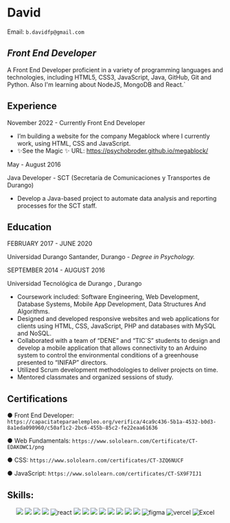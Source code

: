 # David 
Email: `b.davidfp@gmail.com`
## _Front End Developer_

A Front End Developer proficient in a variety of programming languages and technologies, including HTML5, CSS3, JavaScript, Java, GitHub, Git and Python. Also I'm learning about NodeJS, MongoDB and React.`

## Experience
November 2022 - Currently
Front End Developer

- I’m building a website for the company Megablock where I currently work, using HTML,
CSS and JavaScript.
- ✨See the Magic ✨ URL: https://psychobroder.github.io/megablock/

May - August 2016

Java Developer - SCT (Secretaría de Comunicaciones y Transportes de Durango)

- Develop a Java-based project to automate data analysis and reporting processes for the SCT staff.

## Education
FEBRUARY 2017 - JUNE 2020

Universidad Durango Santander, Durango - _Degree in Psychology._

SEPTEMBER 2014 - AUGUST 2016

Universidad Tecnológica de Durango , Durango
- Coursework included: Software Engineering, Web Development, Database Systems,
Mobile App Development, Data Structures And Algorithms.
- Designed and developed responsive websites and web applications for clients using HTML,
CSS, JavaScript, PHP and databases with MySQL and NoSQL.
- Collaborated with a team of “DENE” and “TIC`S” students to design and develop a mobile
application that allows connectivity to an Arduino system to control the environmental
conditions of a greenhouse presented to “INIFAP” directors.
- Utilized Scrum development methodologies to deliver projects on time.
- Mentored classmates and organized sessions of study.

## Certifications

● Front End Developer:  `https://capacitateparaelempleo.org/verifica/4ca9c436-5b1a-4532-b0d3-8a1eda090960/c50af1c2-2bc6-455b-85c2-fe22eaa61636`

● Web Fundamentals:   `https://www.sololearn.com/Certificate/CT-EDAKOWC1/png`

● CSS:                `https://www.sololearn.com/certificates/CT-3ZQ6NUCF`

● JavaScript:         `https://www.sololearn.com/certificates/CT-SX9F7IJ1`

[//]: # (A problem-solver with excellent communication and teamwork skills.)

## Skills:

<div align="center">  
  
[![](https://img.shields.io/badge/HTML5-E34F26?style=for-the-badge&logo=html5&logoColor=white)](HTML) 
[![](https://img.shields.io/badge/CSS3-1572B6?style=for-the-badge&logo=css3&logoColor=white)](CSS) 
  [![](https://img.shields.io/badge/Bootstrap-563D7C?style=for-the-badge&logo=bootstrap&logoColor=white)](Bootstrap) 
[![](https://img.shields.io/badge/JavaScript-F7DF1E?style=for-the-badge&logo=javascript&logoColor=black)](JS) 
![react](https://img.shields.io/badge/React-20232A?style=for-the-badge&logo=react&logoColor=61DAFB)
[![](https://img.shields.io/badge/NodeJS-54B435?style=for-the-badge&logo=node.js&logoColor=white)](NodeJS) 
[![](https://img.shields.io/badge/Java-000000?style=for-the-badge&logo=oracle&logoColor=F80000)](Java) 
[![](https://img.shields.io/badge/Python-3776AB?style=for-the-badge&logo=python&logoColor=white)](Python) 
[![](https://img.shields.io/badge/MySQL-00000F?style=for-the-badge&logo=mysql&logoColor=white)](MYSQL) 
[![](https://img.shields.io/badge/PostgreSQL-3E6D9C?style=for-the-badge&logo=postgresql&logoColor=white)](PostgreSQL)
[![](https://img.shields.io/badge/MongoBD-54B435?style=for-the-badge&logo=mongodb&logoColor=white)](MongoDB) 
[![](https://img.shields.io/badge/Linux-000000?style=for-the-badge&logo=linux&logoColor=white)](Linux)
[![](https://img.shields.io/badge/Windows-0078D6?style=for-the-badge&logo=windows&logoColor=white)](Windows)
![figma](https://img.shields.io/badge/figma-000000?style=for-the-badge&logo=figma&logoColor=white)
![vercel](https://img.shields.io/badge/Vercel-000000?style=for-the-badge&logo=Vercel&logoColor=white)
![Excel](https://img.shields.io/badge/Excel-217346?style=for-the-badge&logo=Microsoft-Excel&logoColor=white)
</div>
